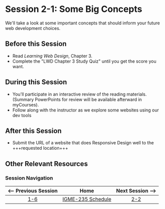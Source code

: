 # Session 2-1: Some Big Concepts

We'll take a look at some important concepts that should inform your future web development choices.

## Before this Session
- Read *Learning Web Design*, Chapter 3.
- Complete the "LWD Chapter 3 Study Quiz" until you get the score you want.

## During this Session
- You'll participate in an interactive review of the reading materials.  (Summary PowerPoints for review will be available afterward in myCourses).
- Follow along with the instructor as we explore some websites using our dev tools

## After this Session
- Submit the URL of a website that does Responsive Design well to the +++requested location+++

## Other Relevant Resources

### Session Navigation

| <-- Previous Session |               Home                  | Next Session --> |
|:--------------------:|:-----------------------------------:|:----------------:|
|  [1-6](1-6.md)       | [IGME-235 Schedule](../schedule.md) |   [2-2](2-2.md)  |
